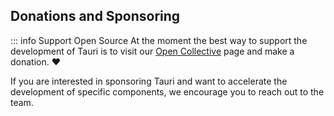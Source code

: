 ## Donations and Sponsoring

::: info Support Open Source 
At the moment the best way to support the development of Tauri is to visit our [Open Collective](https://opencollective.com/tauri) page and make a donation. :heart:

If you are interested in sponsoring Tauri and want to accelerate the development of specific components, we encourage you to reach out to the team.
